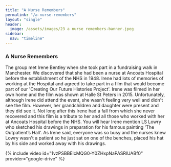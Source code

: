 ```yaml
---
title: "A Nurse Remembers"
permalink: "/a-nurse-remembers"
layout: "single"
header:
  image: /assets/images/23 a nurse remembers-banner.jpeg
sidebar:
  nav: "timeline"
---
```


### A Nurse Remembers

The group met Irene Bentley when she took part in a fundraising walk in Manchester.  We discovered that she had been a nurse at Ancoats Hospital before the establishment of the NHS in 1948. Irene had lots of memories of working at the Hospital and agreed to take part in a film that would become part of our 'Creating Our Future Histories Project'.  Irene was filmed in her own home and the film was shown at Halle St Peters in 2015.  Unfortunately, although Irene did attend the event, she wasn't feeling very well and didn't see the film.  However, her grandchildren and daughter were present and they did see it. Not long after this Irene had a fall from which she never recovered and this film is a tribute to her and all those who worked with her at Ancoats Hospital before the NHS. You will hear Irene mention LS Lowry who sketched his drawings in preparation for his famous painting 'The Outpatient’s Hall’. As Irene said, everyone was so busy and the nurses knew Lowry wasn't a patient so he just sat on one of the benches, placed his hat by his side and worked away with his drawings. 

{% include video id="1vzPSBBElcMQG0-Y0ZHxpNaPASRlUABf0" provider="google-drive" %}

